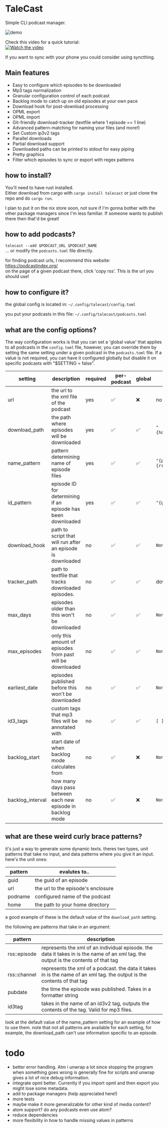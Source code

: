 # TaleCast

Simple CLI podcast manager.



![demo](https://github.com/TBS1996/TaleCast/assets/56874491/4eb96b52-6752-4280-84b6-306be6c9ab84)



Check this video for a quick tutorial:  
[![Watch the video](https://img.youtube.com/vi/TKoToA6MGdY/0.jpg)](https://www.youtube.com/watch?v=TKoToA6MGdY)

If you want to sync with your phone you could consider using syncthing. 

## Main features

- Easy to configure which episodes to be downloaded
- Mp3 tags normalization
- Granular configuration control of each podcast
- Backlog mode to catch up on old episodes at your own pace
- Download hook for post-download processing
- OPML export
- OPML import
- Git-friendly download-tracker (textfile where 1 episode == 1 line)
- Advanced pattern-matching for naming your files (and more!)
- Set Custom ip3v2 tags
- Parallel downloads
- Partial download support
- Downloaded paths can be printed to stdout for easy piping
- Pretty graphics
- Filter which episodes to sync or export with regex patterns
   

## how to install?

You'll need to have rust installed.   
Either download from cargo with `cargo install talecast` or just clone the repo and do `cargo run`.  
  
I plan to put it on the nix store soon, not sure if I'm gonna bother with the other package managers since I'm less familiar. If someone wants to publish there then that'd be great!


## how to add podcasts?

`talecast --add $PODCAST_URL $PODCAST_NAME`  
... or modify the `podcasts.toml` file directly. 

for finding podcast urls, I recommend this website: https://podcastindex.org/   
on the page of a given podcast there, click 'copy rss'. This is the url you should use! 


## how to configure it?

the global config is located in:
`~/.config/talecast/config.toml`

you put your podcasts in this file:
`~/.config/talecast/podcasts.toml`


## what are the config options?

The way configuration works is that you can set a 'global value' that applies to all podcasts in the `config.toml` file, however, you can override them by 
setting the same setting under a given podcast in the `podcasts.toml` file. If a value is not required, you can have it configured globally but disable it on 
specific podcasts with "$SETTING = false".

| setting          | description                                                  | required | per-podcast | global | default                                         |
|------------------|--------------------------------------------------------------|----------|-------------|--------|-------------------------------------------------|
| url              | the url to the xml file of the podcast                       | yes      | ✅           | ❌      | no default, must be specified                 |
| download_path    | the path where episodes will be downloaded                   | yes      | ✅           | ✅      | `"{home}/{appname}/{podname}"`                |
| name_pattern     | pattern determining name of episode files                    | yes      | ✅           | ✅      | `"{pubdate::%Y-%m-%d} {rss::episode::title}"` |
| id_pattern       | episode ID for determining if an episode has been downloaded | yes      | ✅           | ✅      | `"{guid}"`                                    |
| download_hook    | path to script that will run after an episode is downloaded  | no       | ✅           | ✅      | `None`                                        |
| tracker_path     | path to textfile that tracks downloaded episodes.            | no       | ✅           | ✅      | download_path/.downloaded                     |
| max_days         | episodes older than this won't be downloaded                 | no       | ✅           | ✅      | `None`                                        |
| max_episodes     | only this amount of episodes from past will be downloaded    | no       | ✅           | ✅      | `None`                                        |
| earliest_date    | episodes published before this won't be downloaded           | no       | ✅           | ✅      | `None`                                        |
| id3_tags         | custom tags that mp3 files will be annotated with            | no       | ✅           | ✅      | `[ ]`                                         |
| backlog_start    | start date of when backlog mode calculates from              | no       | ✅           | ❌      | `None`                                        |
| backlog_interval | how many days pass between each new episode in backlog mode  | no       | ✅           | ❌      | `None`                                        |

## what are these weird curly brace patterns?

it's just a way to generate some dynamic texts. theres two types, unit patterns that take no input, and data patterns where you give it an input. here's the unit ones:

| pattern | evalutes to..                      |
|---------|------------------------------------|
| guid    | the guid of an episode             |
| url     | the url to the episode's enclosure |
| podname | configured name of the podcast     |
| home    | the path to your home directory    |   

 a good example of these is the default value of the `download_path` setting. 

 the following are patterns that take in an argument:

 | pattern      | description                                                                                                                         |
|--------------|-------------------------------------------------------------------------------------------------------------------------------------|
| rss::episode | represents the xml of an individual episode. the data it takes in is the name of an xml tag. the output is the contents of that tag |
| rss::channel | represents the xml of a podcast. the data it takes in is the name of an xml tag. the output is the contents of that tag             |
| pubdate      | the time the episode was published. Takes in a formatter string                                                                     |
| id3tag       | takes in the name of an id3v2 tag, outputs the contents of the tag. Valid for mp3 files.                                            |


look at the default value of the name_pattern setting for an example of how to use them. 
note that not all patterns are available for each setting, for example, the download_path can't use information specific to an episode.


# todo  

- better error handling. Atm i unwrap a lot since stopping the program when something goes wrong is generally fine for scripts and unwrap gives a lot of nice debug information.
- integrate opml better. Currently if you import opml and then export you might lose some metadata. 
- add to package managers (help appreciated here!) 
- more tests
- maybe make it more generalizable for other kind of media content?
- atom support? do any podcasts even use atom?
- reduce dependencies
- more flexibility in how to handle missing values in patterns
